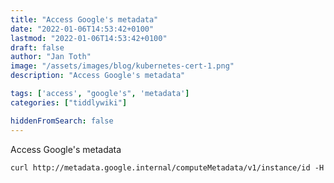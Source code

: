```yaml
---
title: "Access Google's metadata"
date: "2022-01-06T14:53:42+0100"
lastmod: "2022-01-06T14:53:42+0100"
draft: false
author: "Jan Toth"
image: "/assets/images/blog/kubernetes-cert-1.png"
description: "Access Google's metadata"

tags: ['access', "google's", 'metadata']
categories: ["tiddlywiki"]

hiddenFromSearch: false
---
```


Access Google's metadata

```perl
curl http://metadata.google.internal/computeMetadata/v1/instance/id -H "Metadata-Flavor: Google"
```
